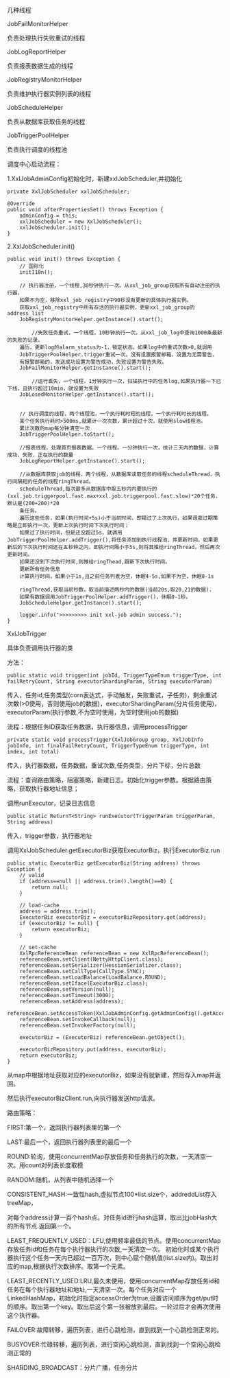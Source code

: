 几种线程

JobFailMonitorHelper

负责处理执行失败重试的线程



JobLogReportHelper

负责报表数据生成的线程



JobRegistryMonitorHelper

负责维护执行器实例列表的线程



JobScheduleHelper

负责从数据库获取任务的线程



JobTriggerPoolHelper

负责执行调度的线程池



调度中心启动流程：

1.XxlJobAdminConfig初始化时，新建xxlJobScheduler,并初始化

```
private XxlJobScheduler xxlJobScheduler;

@Override
public void afterPropertiesSet() throws Exception {
    adminConfig = this;
    xxlJobScheduler = new XxlJobScheduler();
    xxlJobScheduler.init();
}
```

2.XxlJobScheduler.init()

```
public void init() throws Exception {
    // 国际化
    initI18n();

    // 执行器注册，一个线程,30秒钟执行一次。从xxl_job_group获取所有自动注册的执行器，
    如果不为空，移除xxl_job_registry中90秒没有更新的具体执行器实例。
    获取xxl_job_registry中所有存活的执行器实例，更新xxl_job_group的address_list
    JobRegistryMonitorHelper.getInstance().start();

		//失败任务重试，一个线程，10秒钟执行一次。从xxl_job_log中查询1000条最新的失败的记录，
    遍历，更新log的alarm_status为-1，锁定状态。如果log中的重试次数>0,就调用
    JobTriggerPoolHelper.trigger重试一次。没有设置报警邮箱，设置为无需警告，
    有报警邮箱的，发送成功设置为警告成功，失败设置为警告失败。
    JobFailMonitorHelper.getInstance().start();
    
		//运行丢失，一个线程，1分钟执行一次，扫描执行中的任务log,如果执行器一下已下线，且执行超过10min，就设置为失败
    JobLosedMonitorHelper.getInstance().start();
        
    
    // 执行调度的线程，两个线程池，一个执行耗时短的线程，一个执行耗时长的线程。
    某个任务执行耗时>500ms,就累计一次次数，累计超过十次，就使用slow线程池。
    累计次数的map每分钟清空一次
    JobTriggerPoolHelper.toStart();

    //报表线程，处理首页报表数据，一个线程。一分钟执行一次，统计三天内的数据，计算成功，失败，正在执行的数量
    JobLogReportHelper.getInstance().start();

    //从数据库获取job的线程，两个线程，从数据库读取任务的线程scheduleThread，执行间隔短的任务的线程ringThread。
    scheduleThread,每次最多从数据库中取五秒内内要执行的(xxl.job.triggerpool.fast.max+xxl.job.triggerpool.fast.slow)*20个任务，默认是(200+200)*20
    条任务。
    遍历这些任务，如果(执行时间+5s)小于当前时间，即错过了上次执行，如果调度过期策略是立即执行一次，更新上次执行时间下次执行时间；
    如果过了执行时间，但是还没超过5s，就调用JobTriggerPoolHelper.addTrigger(),将任务添加到执行线程池，并更新时间，如果更新后的下次执行时间还在五秒钟之内，即执行间隔小于5s,则将其推给ringThread，然后再次更新时间。
    如果还没到下次执行时间,则推给ringThead,跟新下次执行时间。
    更新所有任务信息
    计算执行时间，如果小于1s,且之前任务列表为空，休眠4-5s,如果不为空，休眠0-1s
    
    ringThread,获取当前秒数，取当前描述两秒内的数据(当前20s,取20,21的数据).
    如果有数据调用JobTriggerPoolHelper.addTrigger()，休眠0-1秒。
    JobScheduleHelper.getInstance().start();

    logger.info(">>>>>>>>> init xxl-job admin success.");
}
```



XxlJobTrigger

具体负责调用执行器的类

方法：

```
public static void trigger(int jobId, TriggerTypeEnum triggerType, int failRetryCount, String executorShardingParam, String executorParam)
```

传入，任务id,任务类型(corn表达式，手动触发，失败重试，子任务)，剩余重试次数(>0使用，否则使用job的数据)，executorShardingParam(分片任务使用)，executorParam(执行参数,不为空时使用，为空时使用job的数据)

流程：根据任务ID获取任务数据，执行器信息，调用processTrigger



```
private static void processTrigger(XxlJobGroup group, XxlJobInfo jobInfo, int finalFailRetryCount, TriggerTypeEnum triggerType, int index, int total)
```

传入，执行器数据，任务数据，重试次数,任务类型，分片下标，分片总数

流程：查询路由策略，阻塞策略，新建日志。初始化trigger参数。根据路由策略，获取执行器地址信息；

调用runExecutor，记录日志信息



```
public static ReturnT<String> runExecutor(TriggerParam triggerParam, String address)
```

传入，trigger参数，执行器地址

调用XxlJobScheduler.getExecutorBiz获取ExecutorBiz，执行ExecutorBiz.run

```
public static ExecutorBiz getExecutorBiz(String address) throws Exception {
    // valid
    if (address==null || address.trim().length()==0) {
        return null;
    }

    // load-cache
    address = address.trim();
    ExecutorBiz executorBiz = executorBizRepository.get(address);
    if (executorBiz != null) {
        return executorBiz;
    }

    // set-cache
    XxlRpcReferenceBean referenceBean = new XxlRpcReferenceBean();
    referenceBean.setClient(NettyHttpClient.class);
    referenceBean.setSerializer(HessianSerializer.class);
    referenceBean.setCallType(CallType.SYNC);
    referenceBean.setLoadBalance(LoadBalance.ROUND);
    referenceBean.setIface(ExecutorBiz.class);
    referenceBean.setVersion(null);
    referenceBean.setTimeout(3000);
    referenceBean.setAddress(address);
    referenceBean.setAccessToken(XxlJobAdminConfig.getAdminConfig().getAccessToken());
    referenceBean.setInvokeCallback(null);
    referenceBean.setInvokerFactory(null);

    executorBiz = (ExecutorBiz) referenceBean.getObject();

    executorBizRepository.put(address, executorBiz);
    return executorBiz;
}
```

从map中根据地址获取对应的executorBiz，如果没有就新建，然后存入map并返回。

然后执行executorBizClient.run,向执行器发送http请求。



路由策略：

FIRST:第一个，返回执行器列表里的第一个

LAST:最后一个，返回执行器列表里的最后一个

ROUND:轮询，使用concurrentMap存放任务和任务执行的次数，一天清空一次。用count对列表长度取模

RANDOM:随机，从列表中随机选择一个

CONSISTENT_HASH:一致性hash,虚拟节点100*list.size个，addreddList存入treeMap，

对每个address计算一百个hash点。对任务id进行hash运算，取出比jobHash大的所有节点.返回第一个。

LEAST_FREQUENTLY_USED：LFU,使用频率最低的节点。使用concurrentMap存放任务id和任务在每个执行器执行的次数,一天清空一次。  初始化时或某个执行器执行这个任务一天内已超过一百万次，则中心赋个随机值(list.size内)。取出对应的map,根据执行次数排序。取第一个元素。

LEAST_RECENTLY_USED:LRU,最久未使用，使用concurrentMap存放任务id和任务在每个执行器地址和地址,一天清空一次。每个任务对应一个LinkedHashMap，初始化时指定accessOrder为true,设置访问顺序为get/put时的顺序。取出第一个key。取出后这个第一张被放到最后。一轮过后才会再次使用这个执行器。

FAILOVER:故障转移，遍历列表，进行心跳检测，直到找到一个心跳检测正常的。

BUSYOVER:忙碌转移，遍历列表，进行空闲心跳检测，直到找到一个空闲心跳检测正常的

SHARDING_BROADCAST：分片广播，任务分片





